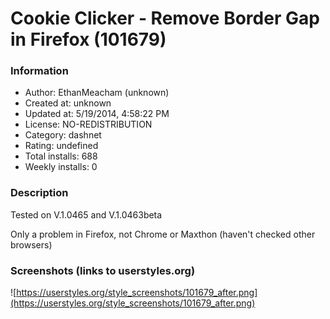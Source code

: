 # Cookie Clicker - Remove Border Gap in Firefox (101679)

### Information
- Author: EthanMeacham (unknown)
- Created at: unknown
- Updated at: 5/19/2014, 4:58:22 PM
- License: NO-REDISTRIBUTION
- Category: dashnet
- Rating: undefined
- Total installs: 688
- Weekly installs: 0


### Description
Tested on V.1.0465 and V.1.0463beta

Only a problem in Firefox, not Chrome or Maxthon (haven't checked other browsers)


### Screenshots (links to userstyles.org)
![https://userstyles.org/style_screenshots/101679_after.png](https://userstyles.org/style_screenshots/101679_after.png)


